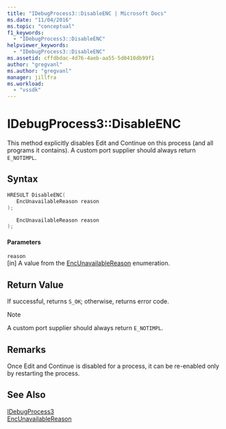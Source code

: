 ```yaml
---
title: "IDebugProcess3::DisableENC | Microsoft Docs"
ms.date: "11/04/2016"
ms.topic: "conceptual"
f1_keywords: 
  - "IDebugProcess3::DisableENC"
helpviewer_keywords: 
  - "IDebugProcess3::DisableENC"
ms.assetid: cffdbdac-4d76-4aeb-aa55-5d0410db99f1
author: "gregvanl"
ms.author: "gregvanl"
manager: jillfra
ms.workload: 
  - "vssdk"
---
```

# IDebugProcess3::DisableENC
This method explicitly disables Edit and Continue on this process (and all programs it contains). A custom port supplier should always return `E_NOTIMPL`.  
  
## Syntax  
  
```cpp  
HRESULT DisableENC(  
   EncUnavailableReason reason  
);  
```  
  
```csharp  
   EncUnavailableReason reason  
);  
```  
  
#### Parameters  
 `reason`  
 [in] A value from the [EncUnavailableReason](../../../extensibility/debugger/reference/encunavailablereason.md) enumeration.  
  
## Return Value  
 If successful, returns `S_OK`; otherwise, returns error code.  
  
> [!NOTE]
>  A custom port supplier should always return `E_NOTIMPL`.  
  
## Remarks  
 Once Edit and Continue is disabled for a process, it can be re-enabled only by restarting the process.  
  
## See Also  
 [IDebugProcess3](../../../extensibility/debugger/reference/idebugprocess3.md)   
 [EncUnavailableReason](../../../extensibility/debugger/reference/encunavailablereason.md)